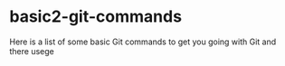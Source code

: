 # basic2-git-commands
Here is a list of some basic Git commands to get you going with Git and there usege
